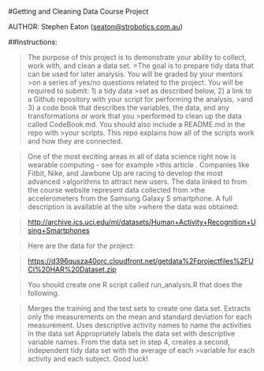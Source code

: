 #Getting and Cleaning Data Course Project

AUTHOR: Stephen Eaton (seaton@strobotics.com.au)

##Instructions:

>The purpose of this project is to demonstrate your ability to collect, work with, and clean a data set. >The goal is to prepare tidy data that can be used for later analysis. You will be graded by your mentors >on a series of yes/no questions related to the project. You will be required to submit: 1) a tidy data >set as described below, 2) a link to a Github repository with your script for performing the analysis, >and 3) a code book that describes the variables, the data, and any transformations or work that you >performed to clean up the data called CodeBook.md. You should also include a README.md in the repo with >your scripts. This repo explains how all of the scripts work and how they are connected.

>One of the most exciting areas in all of data science right now is wearable computing - see for example >this article . Companies like Fitbit, Nike, and Jawbone Up are racing to develop the most advanced >algorithms to attract new users. The data linked to from the course website represent data collected from >the accelerometers from the Samsung Galaxy S smartphone. A full description is available at the site >where the data was obtained:

>http://archive.ics.uci.edu/ml/datasets/Human+Activity+Recognition+Using+Smartphones

>Here are the data for the project:

>https://d396qusza40orc.cloudfront.net/getdata%2Fprojectfiles%2FUCI%20HAR%20Dataset.zip

>You should create one R script called run_analysis.R that does the following.

>Merges the training and the test sets to create one data set.
>Extracts only the measurements on the mean and standard deviation for each measurement.
>Uses descriptive activity names to name the activities in the data set
>Appropriately labels the data set with descriptive variable names.
>From the data set in step 4, creates a second, independent tidy data set with the average of each >variable for each activity and each subject.
>Good luck!





